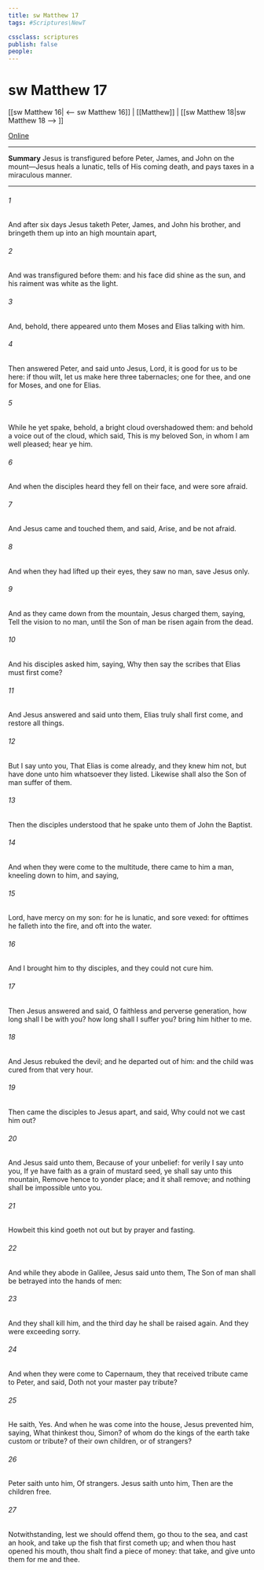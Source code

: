 ```yaml
---
title: sw Matthew 17
tags: #Scriptures\NewT

cssclass: scriptures
publish: false
people:
---
```


# sw Matthew 17
[[sw Matthew 16| <-- sw Matthew 16]] | [[Matthew]] | [[sw Matthew 18|sw Matthew 18 --> ]]

[Online](https://churchofjesuschrist.org/study/scriptures/nt/matt/17?lang=eng)

---
__Summary__
Jesus is transfigured before Peter, James, and John on the mount—Jesus heals a lunatic, tells of His coming death, and pays taxes in a miraculous manner.

---
###### 1 
And after six days Jesus taketh Peter, James, and John his brother, and bringeth them up into an high mountain apart,

###### 2 
And was transfigured before them: and his face did shine as the sun, and his raiment was white as the light.

###### 3 
And, behold, there appeared unto them Moses and Elias talking with him.

###### 4 
Then answered Peter, and said unto Jesus, Lord, it is good for us to be here: if thou wilt, let us make here three tabernacles; one for thee, and one for Moses, and one for Elias.

###### 5 
While he yet spake, behold, a bright cloud overshadowed them: and behold a voice out of the cloud, which said, This is my beloved Son, in whom I am well pleased; hear ye him.

###### 6 
And when the disciples heard  they fell on their face, and were sore afraid.

###### 7 
And Jesus came and touched them, and said, Arise, and be not afraid.

###### 8 
And when they had lifted up their eyes, they saw no man, save Jesus only.

###### 9 
And as they came down from the mountain, Jesus charged them, saying, Tell the vision to no man, until the Son of man be risen again from the dead.

###### 10 
And his disciples asked him, saying, Why then say the scribes that Elias must first come?

###### 11 
And Jesus answered and said unto them, Elias truly shall first come, and restore all things.

###### 12 
But I say unto you, That Elias is come already, and they knew him not, but have done unto him whatsoever they listed. Likewise shall also the Son of man suffer of them.

###### 13 
Then the disciples understood that he spake unto them of John the Baptist.

###### 14 
And when they were come to the multitude, there came to him a  man, kneeling down to him, and saying,

###### 15 
Lord, have mercy on my son: for he is lunatic, and sore vexed: for ofttimes he falleth into the fire, and oft into the water.

###### 16 
And I brought him to thy disciples, and they could not cure him.

###### 17 
Then Jesus answered and said, O faithless and perverse generation, how long shall I be with you? how long shall I suffer you? bring him hither to me.

###### 18 
And Jesus rebuked the devil; and he departed out of him: and the child was cured from that very hour.

###### 19 
Then came the disciples to Jesus apart, and said, Why could not we cast him out?

###### 20 
And Jesus said unto them, Because of your unbelief: for verily I say unto you, If ye have faith as a grain of mustard seed, ye shall say unto this mountain, Remove hence to yonder place; and it shall remove; and nothing shall be impossible unto you.

###### 21 
Howbeit this kind goeth not out but by prayer and fasting.

###### 22 
And while they abode in Galilee, Jesus said unto them, The Son of man shall be betrayed into the hands of men:

###### 23 
And they shall kill him, and the third day he shall be raised again. And they were exceeding sorry.

###### 24 
And when they were come to Capernaum, they that received tribute  came to Peter, and said, Doth not your master pay tribute?

###### 25 
He saith, Yes. And when he was come into the house, Jesus prevented him, saying, What thinkest thou, Simon? of whom do the kings of the earth take custom or tribute? of their own children, or of strangers?

###### 26 
Peter saith unto him, Of strangers. Jesus saith unto him, Then are the children free.

###### 27 
Notwithstanding, lest we should offend them, go thou to the sea, and cast an hook, and take up the fish that first cometh up; and when thou hast opened his mouth, thou shalt find a piece of money: that take, and give unto them for me and thee.

